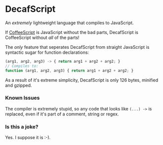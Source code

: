 DecafScript
===========

An *extremely* lightweight language that compiles to JavaScript.

If [CoffeeScript](https://github.com/jashenkas/CoffeeScript) is JavaScript without the bad parts, DecafScript is CoffeeScript without *all* of the parts!

The *only* feature that seperates DecafScript from straight JavaScript is syntactic sugar for function declarations:

```javascript
(arg1, arg2, arg3) -> { return arg1 + arg2 + arg2; }
// Compiles to:
function (arg1, arg2, arg3) { return arg1 + arg2 + arg2; }
```

As a result of it's extreme simplicity, DecafScript is only 126 bytes, minified and gzipped.

### Known Issues

The compiler is extremely stupid, so any code that looks like `(...) ->` is replaced, even if it's part of a comment, string or regex.

### Is this a joke?

Yes. I suppose it is :-).